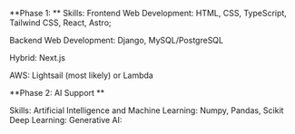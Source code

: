 **Phase 1:
**
Skills:
Frontend Web Development: HTML, CSS, TypeScript, Tailwind CSS, React, Astro;

Backend Web Development: Django, MySQL/PostgreSQL

Hybrid: Next.js

AWS: Lightsail (most likely) or Lambda

**Phase 2: AI Support **

Skills:
Artificial Intelligence and Machine Learning: Numpy, Pandas, Scikit
Deep Learning: 
Generative AI: 
